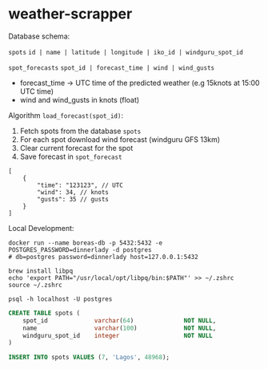 # weather-scrapper

Database schema:

`spots`
`id | name | latitude | longitude | iko_id | windguru_spot_id`

`spot_forecasts`
`spot_id | forecast_time | wind | wind_gusts`
- forecast_time -> UTC time of the predicted weather (e.g 15knots at 15:00 UTC time)
- wind and wind_gusts in knots (float)

Algorithm `load_forecast(spot_id)`:

1. Fetch spots from the database `spots`
2. For each spot download wind forecast (windguru GFS 13km)
3. Clear current forecast for the spot
3. Save forecast in `spot_forecast`


```
[
    {
        "time": "123123", // UTC 
        "wind": 34, // knots
        "gusts": 35 // gusts
    }
]
```

Local Development:
```
docker run --name boreas-db -p 5432:5432 -e POSTGRES_PASSWORD=dinnerlady -d postgres
# db=postgres password=dinnerlady host=127.0.0.1:5432

brew install libpq
echo 'export PATH="/usr/local/opt/libpq/bin:$PATH"' >> ~/.zshrc
source ~/.zshrc

psql -h localhost -U postgres
```

```sql
CREATE TABLE spots (
    spot_id             varchar(64)              NOT NULL,
    name                varchar(100)             NOT NULL,
    windguru_spot_id    integer                  NOT NULL
)

INSERT INTO spots VALUES (7, 'Lagos', 48968);
```